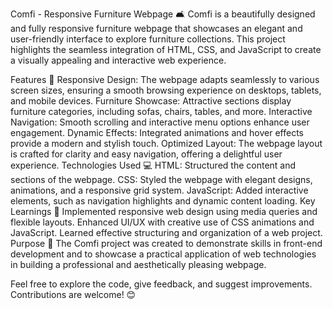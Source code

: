 
Comfi - Responsive Furniture Webpage 🛋️
Comfi is a beautifully designed and fully responsive furniture webpage that showcases an elegant and user-friendly interface to explore furniture collections. This project highlights the seamless integration of HTML, CSS, and JavaScript to create a visually appealing and interactive web experience.

Features 🌟
Responsive Design: The webpage adapts seamlessly to various screen sizes, ensuring a smooth browsing experience on desktops, tablets, and mobile devices.
Furniture Showcase: Attractive sections display furniture categories, including sofas, chairs, tables, and more.
Interactive Navigation: Smooth scrolling and interactive menu options enhance user engagement.
Dynamic Effects: Integrated animations and hover effects provide a modern and stylish touch.
Optimized Layout: The webpage layout is crafted for clarity and easy navigation, offering a delightful user experience.
Technologies Used 💻
HTML: Structured the content and sections of the webpage.
CSS: Styled the webpage with elegant designs, animations, and a responsive grid system.
JavaScript: Added interactive elements, such as navigation highlights and dynamic content loading.
Key Learnings 🧠
Implemented responsive web design using media queries and flexible layouts.
Enhanced UI/UX with creative use of CSS animations and JavaScript.
Learned effective structuring and organization of a web project.
Purpose 🎯
The Comfi project was created to demonstrate skills in front-end development and to showcase a practical application of web technologies in building a professional and aesthetically pleasing webpage.

Feel free to explore the code, give feedback, and suggest improvements. Contributions are welcome! 😊

